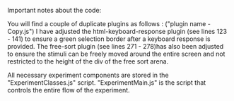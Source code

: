 Important notes about the code:

You will find a couple of duplicate plugins as follows : ("plugin name - Copy.js")
I have adjusted the html-keyboard-response plugin (see lines 123 - 141) to ensure a green selection border after a keyboard response is provided.
The free-sort plugin (see lines 271 - 278)has also been adjusted to ensure the stimuli can be freely moved around the entire screen and not restricted to the height of the div of the free sort arena.

All necessary experiment components are stored in the "ExperimentClasses.js" script. 
"ExperimentMain.js" is the script that controls the entire flow of the experiment.
